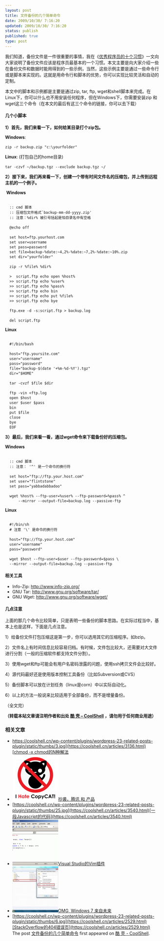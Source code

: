 ```yaml
---
layout: post
title: 文件备份的几个简单命令
date: 2009/10/30/ 7:16:20
updated: 2009/10/30/ 7:16:20
status: publish
published: true
type: post
---
```


我们知道，备份文件是一件很重要的事情，我在《[优秀程序员的十个习惯](https://coolshell.cn/articles/222.html)》一文向大家说明了备份文件应该是程序员最基本的一个习惯。本文主要是向大家介绍一些在备份文件和数据时能用得到的一些示例，当然，这些示例主要是通过一些命令行或是脚本来实现的。这就是用命令行和脚本的优势，你可以实现比较灵活和自动的定制。


本文中的脚本和示例都是主要是通过zip, tar, ftp, wget和shell脚本来完成。在Linux下，你可以什么也不用安装任何程序，但在Windows下，你需要安装zip 和wget这三个命令（在本文的最后有这三个命令的链接，你可以去下载）


#### 几个小脚本


**1）首先，我们来看一下，如何给某目录打个zip包。**


**Windows**:


 `zip -r backup.zip "c:\yourfolder"`


**Linux**: (打包自己的home目录)


`tar -czvf ~/backup.tgz --exclude backup.tgz ~/`


  

**2）接下来，我们再来看一下，创建一个带有时间文件名的压缩包，并上传到远程主机的一个例子。**


 **Windows**



```

  :: cmd 脚本
  :: 压缩包文件格式`backup-mm-dd-yyyy.zip'
  :: 注意：%dir% 被引号括起是怕目录名中有空格

  @echo off

  set host=ftp.yourhost.com
  set user=username
  set pass=password
  set file=backup-%date:~4,2%-%date:~7,2%-%date:~10%.zip
  set dir="yourfolder"

  zip -r %file% %dir%

  >  script.ftp echo open %host%
  >> script.ftp echo %user%
  >> script.ftp echo %pass%
  >> script.ftp echo bin
  >> script.ftp echo put %file%
  >> script.ftp echo bye

  ftp.exe -d -s:script.ftp > backup.log

  del script.ftp

```

**Linux**



```

  #!/bin/bash

  host="ftp.yoursite.com"
  user="username"
  pass="password"
  file="backup-$(date '+%m-%d-%Y').tgz"
  dir="$HOME"

  tar -cvzf $file $dir

  ftp -vin <ftp.log
  open $host
  user $user $pass
  bin
  put $file
  close
  bye
  EOF

```

**3）最后，我们来看一看，通过wget命令来下载备份好的压缩包。**


**Windows**



```

  :: cmd 脚本
  :: 注意： '^' 是一个命令的换行符

  set host="ftp://ftp.your.host.com"
  set user="flintstone"
  set pass="yabbadabbadoo"

  wget %host% --ftp-user=%user% --ftp-password=%pass% ^ 
      --mirror --output-file=backup.log --passive-ftp

```

**Linux**



```

  #!/bin/sh
  # 注意 '\' 是命令的换行符
  
  host="ftp://ftp.your.host.com"
  user="username"
  pass="password"

  wget $host --ftp-user=$user --ftp-password=$pass \
  --mirror --output-file=backup.log --passive-ftp

```

#### 相关工具


* Info-Zip: <http://www.info-zip.org/>
* GNU Tar: <http://www.gnu.org/software/tar/>
* GNU Wget: <http://www.gnu.org/software/wget/>


#### 几点注意


上面的那几个命令比较简单，只是表明一些备份的脚本思路。在实际过程当中，基本上也是这样，下面是几点注意。


1）给备份文件打包压缩这是第一步，你可以选用其它的压缩程序。如bzip。  

2）文件名上有时间信息比较容易归档。有时候，文件包比较大，还需要对大文件进行分割（一般的压缩软件都支持文件分割）。  

3）使用wget和ftp可能会有用户名密码泄露的问题，使用ssh拷贝文件会比较好。  

4）源代码最好还是使用版本控制工具备份（比如Subversion或CVS）  

5）备份脚本可以放在计划任务（linux是corn）中以实际自动化。  

6）以上的方法一般说来比较适用于全部备份，而不是增量备份。


（全文完）



**（转载本站文章请注明作者和出处 [酷 壳 – CoolShell](https://coolshell.cn/) ，请勿用于任何商业用途）**



### 相关文章

* [https://coolshell.cn/wp-content/plugins/wordpress-23-related-posts-plugin/static/thumbs/3.jpg](https://coolshell.cn/articles/3136.html)[chmod -x chmod的N种解法](https://coolshell.cn/articles/3136.html)
* [![抄袭，腾讯 和 产品 ](../wp-content/uploads/2012/06/i-hate-copycat-150x150.png)](https://coolshell.cn/articles/7617.html)[抄袭，腾讯 和 产品](https://coolshell.cn/articles/7617.html)
* [https://coolshell.cn/wp-content/plugins/wordpress-23-related-posts-plugin/static/thumbs/25.jpg](https://coolshell.cn/articles/3540.html)[一段Javascript的代码](https://coolshell.cn/articles/3540.html)
* [![Visual Studio的Vim插件](../wp-content/uploads/2009/12/viemu-movie-150x150.gif)](https://coolshell.cn/articles/1901.html)[Visual Studio的Vim插件](https://coolshell.cn/articles/1901.html)
* [![OMG, Windows 7 来自未来](../wp-content/uploads/2009/03/windows_7_created_in_future2-300x179-1-150x150.jpg)](https://coolshell.cn/articles/179.html)[OMG, Windows 7 来自未来](https://coolshell.cn/articles/179.html)
* [https://coolshell.cn/wp-content/plugins/wordpress-23-related-posts-plugin/static/thumbs/6.jpg](https://coolshell.cn/articles/2529.html)[StackOverflow的404错误页](https://coolshell.cn/articles/2529.html)
The post [文件备份的几个简单命令](https://coolshell.cn/articles/1640.html) first appeared on [酷 壳 - CoolShell](https://coolshell.cn).